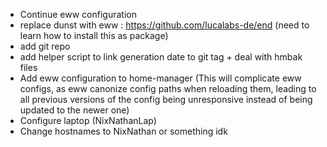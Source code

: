  - Continue eww configuration
 - replace dunst with eww : https://github.com/lucalabs-de/end (need to learn how to install this as package)
 - add git repo
 - add helper script to link generation date to git tag + deal with hmbak files
 - Add eww configuration to home-manager (This will complicate eww configs, as eww canonize config paths when reloading them, leading to all previous versions of the config being unresponsive instead of being updated to the newer one)
 - Configure laptop (NixNathanLap)
 - Change hostnames to NixNathan or something idk
